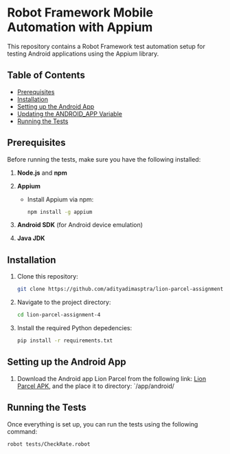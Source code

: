 # Robot Framework Mobile Automation with Appium

This repository contains a Robot Framework test automation setup for testing Android applications using the Appium library.

## Table of Contents
- [Prerequisites](#prerequisites)
- [Installation](#installation)
- [Setting up the Android App](#setting-up-the-android-app)
- [Updating the ANDROID_APP Variable](#updating-the-android_app-variable)
- [Running the Tests](#running-the-tests)
## Prerequisites

Before running the tests, make sure you have the following installed:

1. **Node.js** and **npm**
2. **Appium**
   - Install Appium via npm:

     ```bash
     npm install -g appium
     ```

3. **Android SDK** (for Android device emulation)
4. **Java JDK**
## Installation
1. Clone this repository:
    ```bash 
    git clone https://github.com/adityadimasptra/lion-parcel-assignment-4.git
    ```
2. Navigate to the project directory:
    ```bash
    cd lion-parcel-assignment-4
    ```
3. Install the required Python depedencies:
    ```bash
    pip install -r requirements.txt
    ```
## Setting up the Android App
1. Download the Android app Lion Parcel from the following link: [Lion Parcel APK](https://drive.google.com/file/d/1oOYseSmvf3MpYhS5vv3DOJsP2QxDMtVu/view?usp=sharing), and the place it to directory: `/app/android/
## Running the Tests
Once everything is set up, you can run the tests using the following command:
```bash
robot tests/CheckRate.robot
```


